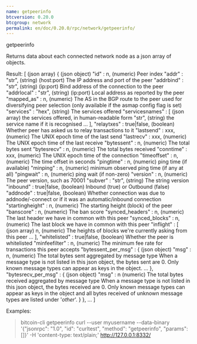 ```yaml
---
name: getpeerinfo
btcversion: 0.20.0
btcgroup: network
permalink: en/doc/0.20.0/rpc/network/getpeerinfo/
---
```


getpeerinfo

Returns data about each connected network node as a json array of objects.

Result:
[                                  (json array)
  {                                (json object)
    "id" : n,                      (numeric) Peer index
    "addr" : "str",                (string) (host:port) The IP address and port of the peer
    "addrbind" : "str",            (string) (ip:port) Bind address of the connection to the peer
    "addrlocal" : "str",           (string) (ip:port) Local address as reported by the peer
    "mapped_as" : n,               (numeric) The AS in the BGP route to the peer used for diversifying
                                   peer selection (only available if the asmap config flag is set)
    "services" : "hex",            (string) The services offered
    "servicesnames" : [            (json array) the services offered, in human-readable form
      "str",                       (string) the service name if it is recognised
      ...
    ],
    "relaytxes" : true|false,      (boolean) Whether peer has asked us to relay transactions to it
    "lastsend" : xxx,              (numeric) The UNIX epoch time of the last send
    "lastrecv" : xxx,              (numeric) The UNIX epoch time of the last receive
    "bytessent" : n,               (numeric) The total bytes sent
    "bytesrecv" : n,               (numeric) The total bytes received
    "conntime" : xxx,              (numeric) The UNIX epoch time of the connection
    "timeoffset" : n,              (numeric) The time offset in seconds
    "pingtime" : n,                (numeric) ping time (if available)
    "minping" : n,                 (numeric) minimum observed ping time (if any at all)
    "pingwait" : n,                (numeric) ping wait (if non-zero)
    "version" : n,                 (numeric) The peer version, such as 70001
    "subver" : "str",              (string) The string version
    "inbound" : true|false,        (boolean) Inbound (true) or Outbound (false)
    "addnode" : true|false,        (boolean) Whether connection was due to addnode/-connect or if it was an automatic/inbound connection
    "startingheight" : n,          (numeric) The starting height (block) of the peer
    "banscore" : n,                (numeric) The ban score
    "synced_headers" : n,          (numeric) The last header we have in common with this peer
    "synced_blocks" : n,           (numeric) The last block we have in common with this peer
    "inflight" : [                 (json array)
      n,                           (numeric) The heights of blocks we're currently asking from this peer
      ...
    ],
    "whitelisted" : true|false,    (boolean) Whether the peer is whitelisted
    "minfeefilter" : n,            (numeric) The minimum fee rate for transactions this peer accepts
    "bytessent_per_msg" : {        (json object)
      "msg" : n,                   (numeric) The total bytes sent aggregated by message type
                                   When a message type is not listed in this json object, the bytes sent are 0.
                                   Only known message types can appear as keys in the object.
      ...
    },
    "bytesrecv_per_msg" : {        (json object)
      "msg" : n                    (numeric) The total bytes received aggregated by message type
                                   When a message type is not listed in this json object, the bytes received are 0.
                                   Only known message types can appear as keys in the object and all bytes received of unknown message types are listed under '*other*'.
    }
  },
  ...
]

Examples:
> bitcoin-cli getpeerinfo 
> curl --user myusername --data-binary '{"jsonrpc": "1.0", "id": "curltest", "method": "getpeerinfo", "params": []}' -H 'content-type: text/plain;' http://127.0.0.1:8332/


